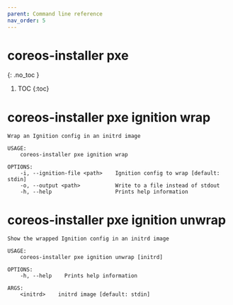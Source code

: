 ```yaml
---
parent: Command line reference
nav_order: 5
---
```


# coreos-installer pxe
{: .no_toc }

1. TOC
{:toc}

# coreos-installer pxe ignition wrap

```
Wrap an Ignition config in an initrd image

USAGE:
    coreos-installer pxe ignition wrap

OPTIONS:
    -i, --ignition-file <path>    Ignition config to wrap [default: stdin]
    -o, --output <path>           Write to a file instead of stdout
    -h, --help                    Prints help information
```

# coreos-installer pxe ignition unwrap

```
Show the wrapped Ignition config in an initrd image

USAGE:
    coreos-installer pxe ignition unwrap [initrd]

OPTIONS:
    -h, --help    Prints help information

ARGS:
    <initrd>    initrd image [default: stdin]
```
